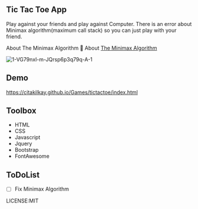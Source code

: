 ##  Tic Tac Toe App
Play against your friends and play against Computer.
There is an error about Minimax algorithm(maximum call stack) so you can just play with your friend.

About The Minimax Algorithm
:link: About [The Minimax Algorithm](https://www.freecodecamp.org/news/how-to-make-your-tic-tac-toe-game-unbeatable-by-using-the-minimax-algorithm-9d690bad4b37/)

<img src="https://i.ibb.co/mBVK07F/1-VG79nxl-m-JQrsp6p3q79q-A-1.png" alt="1-VG79nxl-m-JQrsp6p3q79q-A-1" border="0">


## Demo

https://citakilkay.github.io/Games/tictactoe/index.html

## Toolbox
 - HTML
 - CSS
 - Javascript
 - Jquery
 - Bootstrap
 - FontAwesome


## ToDoList
 - [ ] Fix Minimax Algorithm

LICENSE:MIT